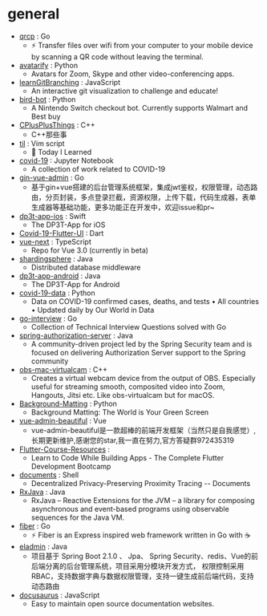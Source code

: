 # general
- [qrcp](https://github.com/claudiodangelis/qrcp) : Go
  - ⚡ Transfer files over wifi from your computer to your mobile device by scanning a QR code without leaving the terminal.
- [avatarify](https://github.com/alievk/avatarify) : Python
  - Avatars for Zoom, Skype and other video-conferencing apps.
- [learnGitBranching](https://github.com/pcottle/learnGitBranching) : JavaScript
  - An interactive git visualization to challenge and educate!
- [bird-bot](https://github.com/natewong1313/bird-bot) : Python
  - A Nintendo Switch checkout bot. Currently supports Walmart and Best buy
- [CPlusPlusThings](https://github.com/Light-City/CPlusPlusThings) : C++
  - C++那些事
- [til](https://github.com/jbranchaud/til) : Vim script
  - 📝 Today I Learned
- [covid-19](https://github.com/k-sys/covid-19) : Jupyter Notebook
  - A collection of work related to COVID-19
- [gin-vue-admin](https://github.com/flipped-aurora/gin-vue-admin) : Go
  - 基于gin+vue搭建的后台管理系统框架，集成jwt鉴权，权限管理，动态路由，分页封装，多点登录拦截，资源权限，上传下载，代码生成器，表单生成器等基础功能，更多功能正在开发中，欢迎issue和pr~
- [dp3t-app-ios](https://github.com/DP-3T/dp3t-app-ios) : Swift
  - The DP3T-App for iOS
- [Covid-19-Flutter-UI](https://github.com/abuanwar072/Covid-19-Flutter-UI) : Dart
- [vue-next](https://github.com/vuejs/vue-next) : TypeScript
  - Repo for Vue 3.0 (currently in beta)
- [shardingsphere](https://github.com/apache/shardingsphere) : Java
  - Distributed database middleware
- [dp3t-app-android](https://github.com/DP-3T/dp3t-app-android) : Java
  - The DP3T-App for Android
- [covid-19-data](https://github.com/owid/covid-19-data) : Python
  - Data on COVID-19 confirmed cases, deaths, and tests • All countries • Updated daily by Our World in Data
- [go-interview](https://github.com/shomali11/go-interview) : Go
  - Collection of Technical Interview Questions solved with Go
- [spring-authorization-server](https://github.com/spring-projects-experimental/spring-authorization-server) : Java
  - A community-driven project led by the Spring Security team and is focused on delivering Authorization Server support to the Spring community
- [obs-mac-virtualcam](https://github.com/johnboiles/obs-mac-virtualcam) : C++
  - Creates a virtual webcam device from the output of OBS. Especially useful for streaming smooth, composited video into Zoom, Hangouts, Jitsi etc. Like obs-virtualcam but for macOS.
- [Background-Matting](https://github.com/senguptaumd/Background-Matting) : Python
  - Background Matting: The World is Your Green Screen
- [vue-admin-beautiful](https://github.com/chuzhixin/vue-admin-beautiful) : Vue
  - vue-admin-beautiful是一款超棒的前端开发框架（当然只是自我感觉）,长期更新维护,感谢您的star,我一直在努力,官方答疑群972435319
- [Flutter-Course-Resources](https://github.com/londonappbrewery/Flutter-Course-Resources) : 
  - Learn to Code While Building Apps - The Complete Flutter Development Bootcamp
- [documents](https://github.com/DP-3T/documents) : Shell
  - Decentralized Privacy-Preserving Proximity Tracing -- Documents
- [RxJava](https://github.com/ReactiveX/RxJava) : Java
  - RxJava – Reactive Extensions for the JVM – a library for composing asynchronous and event-based programs using observable sequences for the Java VM.
- [fiber](https://github.com/gofiber/fiber) : Go
  - ⚡️ Fiber is an Express inspired web framework written in Go with ☕️
- [eladmin](https://github.com/elunez/eladmin) : Java
  - 项目基于 Spring Boot 2.1.0 、 Jpa、 Spring Security、redis、Vue的前后端分离的后台管理系统，项目采用分模块开发方式， 权限控制采用 RBAC，支持数据字典与数据权限管理，支持一键生成前后端代码，支持动态路由
- [docusaurus](https://github.com/facebook/docusaurus) : JavaScript
  - Easy to maintain open source documentation websites.
